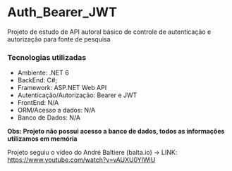 # Auth_Bearer_JWT

Projeto de estudo de API autoral básico de controle de autenticação e autorização para fonte de pesquisa

### Tecnologias utilizadas 

- Ambiente: .NET 6
- BackEnd: C#;
- Framework: ASP.NET Web API
- Autenticação/Autorização: Bearer e JWT
- FrontEnd: N/A
- ORM/Acesso a dados: N/A
- Banco de Dados: N/A

**Obs: Projeto não possui acesso a banco de dados, todos as informações utilizamos em memória**

Projeto seguiu o vídeo do André Baltiere (balta.io) -> LINK: https://www.youtube.com/watch?v=vAUXU0YIWlU